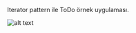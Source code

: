 Iterator pattern ile ToDo örnek uygulaması.


![alt text]([https://github.com/serhatssezen/SocialWatchApp/blob/main/Images/phoness.png?raw=true](https://github.com/serhatssezen/iteratorpattern/blob/main/Simulator%20Screenshot%20-%20iPhone%2014%20Pro%20-%202023-04-18%20at%2011.46.15.png))
